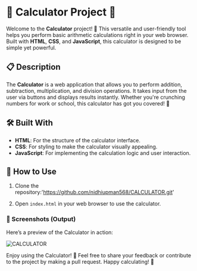 

# 🧮 Calculator Project 🧮

Welcome to the **Calculator** project! 🎉 This versatile and user-friendly tool helps you perform basic arithmetic calculations right in your web browser. Built with **HTML**, **CSS**, and **JavaScript**, this calculator is designed to be simple yet powerful.

## 📋 Description

The **Calculator** is a web application that allows you to perform addition, subtraction, multiplication, and division operations. It takes input from the user via buttons and displays results instantly. Whether you're crunching numbers for work or school, this calculator has got you covered! 🔢

## 🛠️ Built With

- **HTML**: For the structure of the calculator interface.
- **CSS**: For styling to make the calculator visually appealing.
- **JavaScript**: For implementing the calculation logic and user interaction.

## 🚀 How to Use

1. Clone the repository:'https://github.com/nidhiupman568/CALCULATOR.git'
   
2. Open `index.html` in your web browser to use the calculator.

### 📸 Screenshots (Output)

Here’s a preview of the Calculator in action:

![CALCULATOR](https://github.com/nidhiupman568/CALCULATOR/assets/130860182/11549aff-95bb-4bac-a831-8614228cd5da)


Enjoy using the Calculator! 🎉 Feel free to share your feedback or contribute to the project by making a pull request. Happy calculating! 🌟

